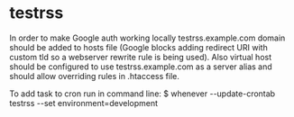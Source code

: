 testrss
=======

In order to make Google auth working locally testrss.example.com domain should be added to hosts file (Google blocks adding redirect URI with custom tld so a webserver rewrite rule is being used). Also virtual host should be configured to use testrss.example.com as a server alias and should allow overriding rules in .htaccess file.

To add task to cron run in command line:
$ whenever --update-crontab testrss --set environment=development